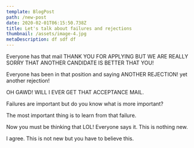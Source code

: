 ```yaml
---
template: BlogPost
path: /new-post
date: 2020-02-01T06:15:50.738Z
title: Let's talk about failures and rejections
thumbnail: /assets/image-4.jpg
metaDescription: df sdf df
---
```


Everyone has that mail THANK YOU FOR APPLYING BUT WE ARE REALLY SORRY THAT ANOTHER CANDIDATE IS BETTER THAT YOU!

Everyone has been in that position and saying ANOTHER REJECTION! yet another rejection!

OH GAWD! WILL I EVER GET THAT ACCEPTANCE MAIL.


Failures are important but do you know what is more important?

The most important thing is to learn from that failure.

Now you must be thinking that LOL! Everyone says it. This is nothing new.

I agree. This is not new but you have to believe this. 